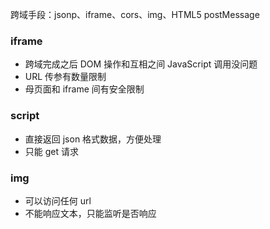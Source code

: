 跨域手段：jsonp、iframe、cors、img、HTML5 postMessage

### iframe

- 跨域完成之后 DOM 操作和互相之间 JavaScript 调用没问题
- URL 传参有数量限制
- 母页面和 iframe 间有安全限制

### script

- 直接返回 json 格式数据，方便处理
- 只能 get 请求

### img

- 可以访问任何 url
- 不能响应文本，只能监听是否响应
